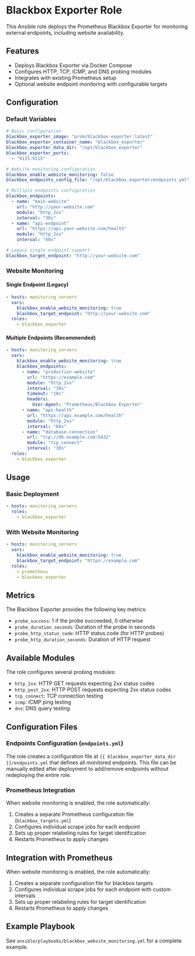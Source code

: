 # Blackbox Exporter Role

This Ansible role deploys the Prometheus Blackbox Exporter for monitoring external endpoints, including website availability.

## Features

- Deploys Blackbox Exporter via Docker Compose
- Configures HTTP, TCP, ICMP, and DNS probing modules
- Integrates with existing Prometheus setup
- Optional website endpoint monitoring with configurable targets

## Configuration

### Default Variables

```yaml
# Basic configuration
blackbox_exporter_image: "prom/blackbox-exporter:latest"
blackbox_exporter_container_name: "blackbox_exporter"
blackbox_exporter_data_dir: "/opt/blackbox_exporter"
blackbox_exporter_ports:
  - "9115:9115"

# Website monitoring configuration
blackbox_enable_website_monitoring: false
blackbox_endpoints_config_file: "/opt/blackbox_exporter/endpoints.yml"

# Multiple endpoints configuration
blackbox_endpoints:
  - name: "main-website"
    url: "http://your-website.com"
    module: "http_2xx"
    interval: "30s"
  - name: "api-endpoint"
    url: "https://api.your-website.com/health"
    module: "http_2xx"
    interval: "60s"

# Legacy single endpoint support
blackbox_target_endpoint: "http://your-website.com"
```

### Website Monitoring

#### Single Endpoint (Legacy)
```yaml
- hosts: monitoring_servers
  vars:
    blackbox_enable_website_monitoring: true
    blackbox_target_endpoint: "http://your-website.com"
  roles:
    - blackbox_exporter
```

#### Multiple Endpoints (Recommended)
```yaml
- hosts: monitoring_servers
  vars:
    blackbox_enable_website_monitoring: true
    blackbox_endpoints:
      - name: "production-website"
        url: "https://example.com"
        module: "http_2xx"
        interval: "30s"
        timeout: "10s"
        headers:
          User-Agent: "Prometheus/Blackbox Exporter"
      - name: "api-health"
        url: "https://api.example.com/health"
        module: "http_2xx"
        interval: "60s"
      - name: "database-connection"
        url: "tcp://db.example.com:5432"
        module: "tcp_connect"
        interval: "30s"
  roles:
    - blackbox_exporter
```

## Usage

### Basic Deployment

```yaml
- hosts: monitoring_servers
  roles:
    - blackbox_exporter
```

### With Website Monitoring

```yaml
- hosts: monitoring_servers
  vars:
    blackbox_enable_website_monitoring: true
    blackbox_target_endpoint: "https://example.com"
  roles:
    - prometheus
    - blackbox_exporter
```

## Metrics

The Blackbox Exporter provides the following key metrics:

- `probe_success`: 1 if the probe succeeded, 0 otherwise
- `probe_duration_seconds`: Duration of the probe in seconds
- `probe_http_status_code`: HTTP status code (for HTTP probes)
- `probe_http_duration_seconds`: Duration of HTTP request

## Available Modules

The role configures several probing modules:

- `http_2xx`: HTTP GET requests expecting 2xx status codes
- `http_post_2xx`: HTTP POST requests expecting 2xx status codes
- `tcp_connect`: TCP connection testing
- `icmp`: ICMP ping testing
- `dns`: DNS query testing

## Configuration Files

### Endpoints Configuration (`endpoints.yml`)
The role creates a configuration file at `{{ blackbox_exporter_data_dir }}/endpoints.yml` that defines all monitored endpoints. This file can be manually edited after deployment to add/remove endpoints without redeploying the entire role.

### Prometheus Integration
When website monitoring is enabled, the role automatically:

1. Creates a separate Prometheus configuration file (`blackbox_targets.yml`)
2. Configures individual scrape jobs for each endpoint
3. Sets up proper relabeling rules for target identification
4. Restarts Prometheus to apply changes

## Integration with Prometheus

When website monitoring is enabled, the role automatically:

1. Creates a separate configuration file for blackbox targets
2. Configures individual scrape jobs for each endpoint with custom intervals
3. Sets up proper relabeling rules for target identification
4. Restarts Prometheus to apply changes

## Example Playbook

See `ansible/playbooks/blackbox_website_monitoring.yml` for a complete example. 